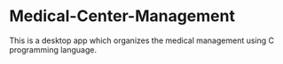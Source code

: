 # Medical-Center-Management
This is a desktop app which organizes the medical management using C programming language.

